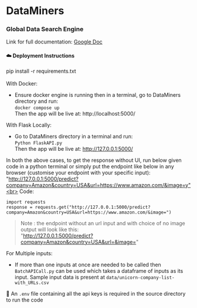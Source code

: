# DataMiners
### **Global Data Search Engine**<br>

Link for full documentation: [Google Doc](https://docs.google.com/document/d/15mXD-UCuRwpNOSjXQukNDeK-QAIRBs1J-fqJyQ4aQa4/edit?usp=sharing)<br>


#### :cloud: Deployment Instructions
pip install -r requirements.txt<br><br>
With Docker: <br>
* Ensure docker engine is running then in a terminal, go to DataMiners directory and run:<br>
`docker compose up` <br>
Then the app will be live at: http://localhost:5000/ <br>

With Flask Locally:  <br>
* Go to DataMiners directory in a terminal and run:<br>
`Python FlaskAPI.py`     <br>
Then the app will be live at: http://127.0.0.1:5000/

In both the above cases, to get the response without UI, run below given code in a python terminal or simply put the endpoint like below in any browser (customise your endpoint with your specific input):<br>
"http://127.0.0.1:5000/predict?company=Amazon&country=USA&url=https://www.amazon.com/&image=y"<br>
Code:
````
import requests
response = requests.get("http://127.0.0.1:5000/predict?company=Amazon&country=USA&url=https://www.amazon.com/&image=")
````

>Note : the endpoint without an url input and with choice of no image output will look like this:<br> "http://127.0.0.1:5000/predict?company=Amazon&country=USA&url=&image="

For Multiple inputs:<br>
* If more than one inputs at once are needed to be called then `BatchAPICall.py` can be used which takes a dataframe of inputs as its input. Sample input data is present at `data/unicorn-company-list-with_URLs.csv`

🚧 An `.env` file containing all the api keys is required in the source directory to run the code
